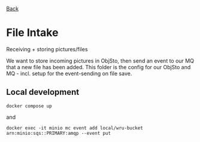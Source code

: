 [Back](../README.md)

# File Intake

Receiving + storing pictures/files

We want to store incoming pictures in ObjSto, then send an event to our MQ that a new file has been added. This folder is the config for our ObjSto and MQ - incl. setup for the event-sending on file save.


## Local development

```
docker compose up
```

and

```
docker exec -it minio mc event add local/wru-bucket arn:minio:sqs::PRIMARY:amqp --event put
```
